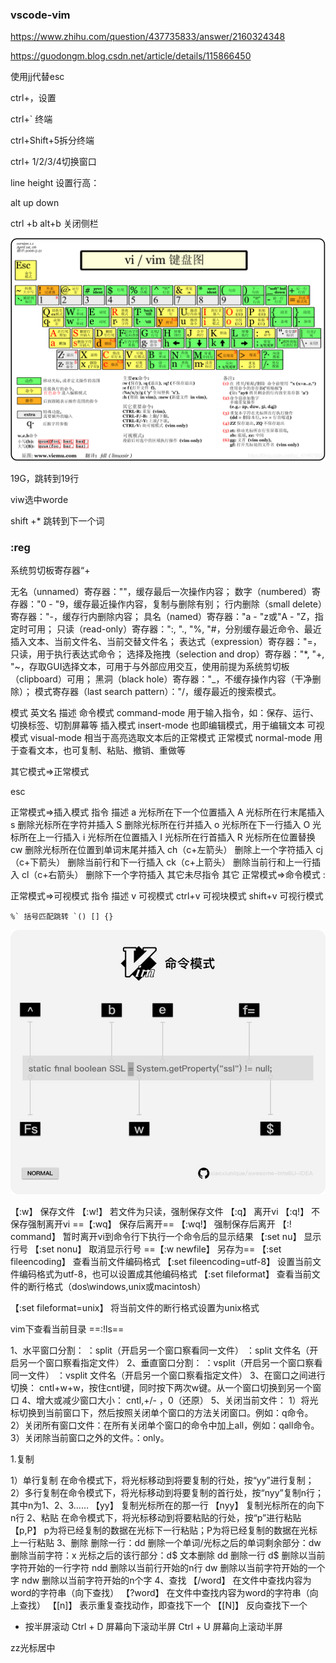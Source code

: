 ### vscode-vim

https://www.zhihu.com/question/437735833/answer/2160324348

https://guodongm.blog.csdn.net/article/details/115866450

使用jj代替esc


ctrl+，设置

ctrl+` 终端

ctrl+Shift+5拆分终端

ctrl+ 1/2/3/4切换窗口

line height 设置行高：

alt up down

ctrl +b alt+b 关闭侧栏

![在这里插入图片描述](vim_info.assets/20210419160458330.png)

19G，跳转到19行

viw选中worde

shift +* 跳转到下一个词

### :reg

系统剪切板寄存器“+

无名（unnamed）寄存器：""，缓存最后一次操作内容；
数字（numbered）寄存器："0 - "9，缓存最近操作内容，复制与删除有别；
行内删除（small delete）寄存器："-，缓存行内删除内容；
具名（named）寄存器："a - "z或"A - "Z，指定时可用；
只读（read-only）寄存器：":, "., "%, "#，分别缓存最近命令、最近插入文本、当前文件名、当前交替文件名；
表达式（expression）寄存器："=，只读，用于执行表达式命令；
选择及拖拽（selection and drop）寄存器："*, "+, "~，存取GUI选择文本，可用于与外部应用交互，使用前提为系统剪切板（clipboard）可用；
黑洞（black hole）寄存器："_，不缓存操作内容（干净删除）；
模式寄存器（last search pattern）："/，缓存最近的搜索模式。

模式	英文名	描述
命令模式	command-mode	用于输入指令，如：保存、运行、切换标签、切割屏幕等
插入模式	insert-mode	也即编辑模式，用于编辑文本
可视模式	visual-mode	相当于高亮选取文本后的正常模式
正常模式	normal-mode	用于查看文本，也可复制、粘贴、撤销、重做等

其它模式=>正常模式

esc

正常模式=>插入模式
指令	描述
a	光标所在下一个位置插入
A	光标所在行末尾插入
s	删除光标所在字符并插入
S	删除光标所在行并插入
o	光标所在下一行插入
O	光标所在上一行插入
i	光标所在位置插入
I	光标所在行首插入
R	光标所在位置替换
cw	删除光标所在位置到单词末尾并插入
ch（c+左箭头）	删除上一个字符插入
cj（c+下箭头）	删除当前行和下一行插入
ck（c+上箭头）	删除当前行和上一行插入
cl（c+右箭头）	删除下一个字符插入
其它未尽指令	其它
正常模式=>命令模式
:

正常模式=>可视模式
指令	描述
v	可视模式
ctrl+v	可视块模式
shift+v	可视行模式

```
%` 括号匹配跳转 `() [] {}
```

![img](vim_info.assets/v2-e388da88d4bffcd51673c8a8de392531_720w.jpg)



【:w】 保存⽂件
【:w!】 若⽂件为只读，强制保存⽂件
【:q】 离开vi
【:q!】 不保存强制离开vi
==【:wq】 保存后离开==
【:wq!】 强制保存后离开
【:! command】 暂时离开vi到命令⾏下执⾏⼀个命令后的显⽰结果
【:set nu】 显⽰⾏号
【:set nonu】 取消显⽰⾏号
==【:w newfile】 另存为==
【:set fileencoding】 查看当前⽂件编码格式
【:set fileencoding=utf-8】 设置当前⽂件编码格式为utf-8，也可以设置成其他编码格式
【:set fileformat】 查看当前⽂件的断⾏格式（dos\windows,unix或macintosh）

【:set fileformat=unix】 将当前⽂件的断⾏格式设置为unix格式



vim下查看当前目录
==:!ls==

1、水平窗口分割：
   ：split（开启另一个窗口察看同一文件）
   ：split 文件名（开启另一个窗口察看指定文件）
2、垂直窗口分割：
   ：vsplit（开启另一个窗口察看同一文件）
：vsplit 文件名（开启另一个窗口察看指定文件）
3、在窗口之间进行切换：
  cntl+w+w，按住cntl键，同时按下两次w键。从一个窗口切换到另一个窗口
4、增大或减少窗口大小：
  cntl,+/- ，0（还原）
5、关闭当前文件：
  1）将光标切换到当前窗口下，然后按照关闭单个窗口的方法关闭窗口。例如：q命令。
  2）关闭所有窗口文件：在所有关闭单个窗口的命令中加上all，例如：qall命令。
  3）关闭除当前窗口之外的文件。：only。



1.复制

1）单⾏复制
在命令模式下，将光标移动到将要复制的⾏处，按“yy”进⾏复制；
2）多⾏复制在命令模式下，将光标移动到将要复制的⾸⾏处，按“nyy”复制n⾏；其中n为1、2、3……
【yy】 复制光标所在的那⼀⾏
【nyy】 复制光标所在的向下n⾏
2、粘贴
在命令模式下，将光标移动到将要粘贴的⾏处，按“p”进⾏粘贴
【p,P】 p为将已经复制的数据在光标下⼀⾏粘贴；P为将已经复制的数据在光标上⼀⾏粘贴
3、删除
删除⼀⾏：dd
删除⼀个单词/光标之后的单词剩余部分：dw
删除当前字符：x
光标之后的该⾏部分：d$
⽂本删除
dd 删除⼀⾏
d$ 删除以当前字符开始的⼀⾏字符
ndd 删除以当前⾏开始的n⾏
dw 删除以当前字符开始的⼀个字
ndw 删除以当前字符开始的n个字
4、查找
【/word】 在⽂件中查找内容为word的字符串（向下查找）
【?word】 在⽂件中查找内容为word的字符串（向上查找）
【[n]】 表⽰重复查找动作，即查找下⼀个
【[N]】 反向查找下⼀个

- 按半屏滚动
    Ctrl + D 屏幕向下滚动半屏
    Ctrl + U 屏幕向上滚动半屏

zz光标居中